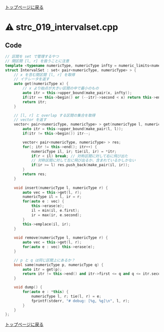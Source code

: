 <!-- mathjax config similar to math.stackexchange -->
<script type="text/javascript" async
  src="https://cdnjs.cloudflare.com/ajax/libs/mathjax/2.7.5/MathJax.js?config=TeX-MML-AM_CHTML">
</script>
<script type="text/x-mathjax-config">
  MathJax.Hub.Config({
    TeX: { equationNumbers: { autoNumber: "AMS" }},
    tex2jax: {
      inlineMath: [ ['$','$'] ],
      processEscapes: true
    },
    "HTML-CSS": { matchFontHeight: false },
    displayAlign: "left",
    displayIndent: "2em"
  });
</script>

<script type="text/javascript" src="https://cdnjs.cloudflare.com/ajax/libs/jquery/3.4.1/jquery.min.js"></script>
<link rel="stylesheet" href="../css/copy-button.css" />
<script type="text/javascript" src="../js/balloons.js"></script>
<script type="text/javascript" src="../js/copy-button.js"></script>



[トップページに戻る](../index.html)

# :warning: strc\_019\_intervalset.cpp

## Code

```cpp
// 区間を set で管理するやつ
// 閉区間 [l, r] を扱うことに注意
template <typename numericType, numericType infty = numeric_limits<numericType>::max() >
struct IntervalSet : set< pair<numericType, numericType> > {
    // x を含む閉区間 [l, r] を取得
    // イテレータを返す
    auto get(numericType x) {
        // x より始点が大きい区間の中で最小のもの
        auto itr = this->upper_bound(make_pair(x, infty));
        if(itr == this->begin() or (--itr)->second < x) return this->end();
        return itr;
    }

    // [l, r] と overlap する区間の集合を取得
    // vector を返す
    vector< pair<numericType, numericType> > get(numericType l, numericType r) {
        auto itr = this->upper_bound(make_pair(l, l));
        if(itr != this->begin()) itr--;

        vector< pair<numericType, numericType> > res;
        for(; itr != this->end(); itr++) {
            numericType il, ir; tie(il, ir) = *itr;
            if(r < il) break; // 対称区間に対して右に飛び出た
            // 対称区間に対して左に飛び出るか、含まれているかしかない
            if(ir >= l) res.push_back(make_pair(il, ir));
        }
        return res;
    }
    
    void insert(numericType l, numericType r) {
        auto vec = this->get(l, r);
        numericType il = l, ir = r;
        for(auto e : vec) {
            this->erase(e);
            il = min(il, e.first);
            ir = max(ir, e.second);
        }
        this->emplace(il, ir);
    }
    
    void remove(numericType l, numericType r) {
        auto vec = this->get(l, r);
        for(auto e : vec) this->erase(e);
    }

    // p と q は同じ区間上にあるか？
    bool same(numericType p, numericType q) {
        auto itr = get(p);
        return itr != this->end() and itr->first <= q and q <= itr.second;
    }

    void dump() {
        for(auto e : *this) {
            numericType l, r; tie(l, r) = e;
            fprintf(stderr, "# debug: [%g, %g]\n", l, r);
        }
    }
};

```

[トップページに戻る](../index.html)
